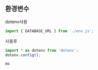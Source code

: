 ## 환경변수
dotenv사용
```js
import { DATABASE_URL } from './env.js';
```
사용후
```js
import * as dotenv from 'dotenv';
dotenv.config();
```
```js
mo


```